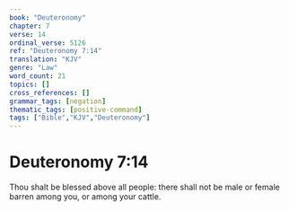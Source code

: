```yaml
---
book: "Deuteronomy"
chapter: 7
verse: 14
ordinal_verse: 5126
ref: "Deuteronomy 7:14"
translation: "KJV"
genre: "Law"
word_count: 21
topics: []
cross_references: []
grammar_tags: [negation]
thematic_tags: [positive-command]
tags: ["Bible","KJV","Deuteronomy"]
---
```


# Deuteronomy 7:14

Thou shalt be blessed above all people: there shall not be male or female barren among you, or among your cattle.
